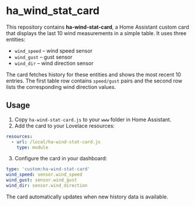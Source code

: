 # ha_wind_stat_card

This repository contains **ha-wind-stat-card**, a Home Assistant custom card that displays the last 10 wind measurements in a simple table. It uses three entities:

- `wind_speed` – wind speed sensor
- `wind_gust` – gust sensor
- `wind_dir` – wind direction sensor

The card fetches history for these entities and shows the most recent 10 entries. The first table row contains `speed/gust` pairs and the second row lists the corresponding wind direction values.

## Usage

1. Copy `ha-wind-stat-card.js` to your `www` folder in Home Assistant.
2. Add the card to your Lovelace resources:

```yaml
resources:
  - url: /local/ha-wind-stat-card.js
    type: module
```

3. Configure the card in your dashboard:

```yaml
type: 'custom:ha-wind-stat-card'
wind_speed: sensor.wind_speed
wind_gust: sensor.wind_gust
wind_dir: sensor.wind_direction
```

The card automatically updates when new history data is available.
